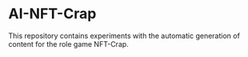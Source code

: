 # AI-NFT-Crap

This repository contains experiments with the automatic generation of content for the role game NFT-Crap.